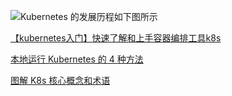![Kubernetes 的发展历程如下图所示](http://matt33.com/images/k8s/k8s-history.png)

[【kubernetes入门】快速了解和上手容器编排工具k8s](https://www.youtube.com/watch?v=HsvAVGjlN9k&ab_channel=FreeCoder)

[本地运行 Kubernetes 的 4 种方法](https://linux.cn/article-12825-1.html)

[图解 K8s 核心概念和术语](https://xie.infoq.cn/article/09cbb998e6e24953c9542d7c3)
